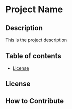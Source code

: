 # Project Name

## Description

This is the project description

## Table of contents

- [License](#license)

## License

## How to Contribute

